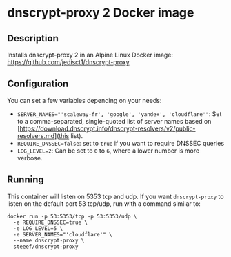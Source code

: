 # dnscrypt-proxy 2 Docker image

## Description

Installs dnscrypt-proxy 2 in an Alpine Linux Docker image:
https://github.com/jedisct1/dnscrypt-proxy

## Configuration

You can set a few variables depending on your needs:

* `SERVER_NAMES="'scaleway-fr', 'google', 'yandex', 'cloudflare'"`: Set to a comma-separated, single-quoted list
  of server names based on [https://download.dnscrypt.info/dnscrypt-resolvers/v2/public-resolvers.md](this list).
* `REQUIRE_DNSSEC=false`: set to `true` if you want to require DNSSEC queries
* `LOG_LEVEL=2`: Can be set to `0` to `6`, where a lower number is more
  verbose.

## Running

This container will listen on 5353 tcp and udp. If you want `dnscrypt-proxy` to listen on the default port 53 tcp/udp, run with a command similar to:

```
docker run -p 53:5353/tcp -p 53:5353/udp \
  -e REQUIRE_DNSSEC=true \
  -e LOG_LEVEL=5 \
  -e SERVER_NAMES="'cloudflare'" \
  --name dnscrypt-proxy \
  steeef/dnscrypt-proxy
```
